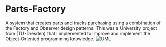 # Parts-Factory
A system that creates parts and tracks purchasing using a combination of the Factory and Observer design patterns.
This was a University project from (TU-Dresden) that i implemented to improve and implement the Object-Oriented programming knowledge.
![UML](https://user-images.githubusercontent.com/53091141/171012910-80fe9b6c-01fc-4ac1-ba23-d840e901dd8d.PNG)
